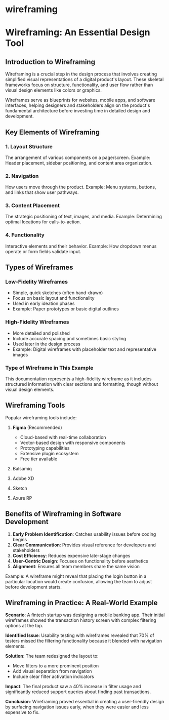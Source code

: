 # wireframing
# Wireframing: An Essential Design Tool

## Introduction to Wireframing

Wireframing is a crucial step in the design process that involves creating simplified visual representations of a digital product's layout. These skeletal frameworks focus on structure, functionality, and user flow rather than visual design elements like colors or graphics.

Wireframes serve as blueprints for websites, mobile apps, and software interfaces, helping designers and stakeholders align on the product's fundamental architecture before investing time in detailed design and development.

## Key Elements of Wireframing

### 1. Layout Structure
The arrangement of various components on a page/screen. Example: Header placement, sidebar positioning, and content area organization.

### 2. Navigation
How users move through the product. Example: Menu systems, buttons, and links that show user pathways.

### 3. Content Placement
The strategic positioning of text, images, and media. Example: Determining optimal locations for calls-to-action.

### 4. Functionality
Interactive elements and their behavior. Example: How dropdown menus operate or form fields validate input.

## Types of Wireframes

### Low-Fidelity Wireframes
- Simple, quick sketches (often hand-drawn)
- Focus on basic layout and functionality
- Used in early ideation phases
- Example: Paper prototypes or basic digital outlines

### High-Fidelity Wireframes
- More detailed and polished
- Include accurate spacing and sometimes basic styling
- Used later in the design process
- Example: Digital wireframes with placeholder text and representative images

### Type of Wireframe in This Example
This documentation represents a high-fidelity wireframe as it includes structured information with clear sections and formatting, though without visual design elements.

## Wireframing Tools

Popular wireframing tools include:

1. **Figma** (Recommended)
   - Cloud-based with real-time collaboration
   - Vector-based design with responsive components
   - Prototyping capabilities
   - Extensive plugin ecosystem
   - Free tier available

2. Balsamiq
3. Adobe XD
4. Sketch
5. Axure RP

## Benefits of Wireframing in Software Development

1. **Early Problem Identification**: Catches usability issues before coding begins
2. **Clear Communication**: Provides visual reference for developers and stakeholders
3. **Cost Efficiency**: Reduces expensive late-stage changes
4. **User-Centric Design**: Focuses on functionality before aesthetics
5. **Alignment**: Ensures all team members share the same vision

Example: A wireframe might reveal that placing the login button in a particular location would create confusion, allowing the team to adjust before development starts.

## Wireframing in Practice: A Real-World Example

**Scenario**: A fintech startup was designing a mobile banking app. Their initial wireframes showed the transaction history screen with complex filtering options at the top.

**Identified Issue**: Usability testing with wireframes revealed that 70% of testers missed the filtering functionality because it blended with navigation elements.

**Solution**: The team redesigned the layout to:
- Move filters to a more prominent position
- Add visual separation from navigation
- Include clear filter activation indicators

**Impact**: The final product saw a 40% increase in filter usage and significantly reduced support queries about finding past transactions.

**Conclusion**: Wireframing proved essential in creating a user-friendly design by surfacing navigation issues early, when they were easier and less expensive to fix.
